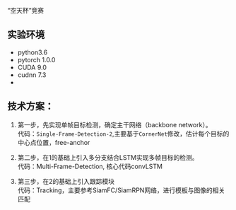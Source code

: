 
“空天杯”竞赛

## 实验环境
- python3.6
- pytorch 1.0.0
- CUDA 9.0
- cudnn 7.3
- 

## 技术方案：
1. 第一步，先实现单帧目标检测，确定主干网络（backbone network）。  
代码：`Single-Frame-Detection-2`,主要基于`CornerNet`修改，估计每个目标的中心点位置，free-anchor

2. 第二步，在1的基础上引入多分支结合LSTM实现多帧目标的检测。  
代码：Multi-Frame-Detection, 核心代码convLSTM

3. 第三步，在2的基础上引入跟踪模块  
代码：Tracking，主要参考SiamFC/SiamRPN网络，进行模板与图像的相关匹配

